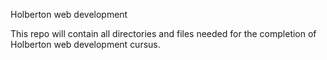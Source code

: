 Holberton web development

This repo will contain all directories and files needed for the completion of Holberton web development cursus.